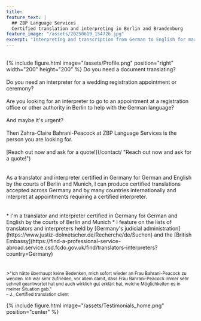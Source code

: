 ```yaml
---
title: 
feature_text: |
  ## ZBP Language Services
  Certified translation and interpreting in Berlin and Brandenburg
feature_image: "/assets/20250619_154726.jpg"
excerpt: "Interpreting and transcription from German to English for market research studios, moderators, consultants, agencies and LSPs"
---
```

<br>
{% include figure.html image="/assets/Profile.png" position="right" width="200" height="200" %}
Do you need a document translating?
<br><br>
Do you need an interpreter for a wedding registration appointment or ceremony?
<br><br>
Are you looking for an interpreter to go to an appointment at a registration office or other authority in Berlin to help with the German language? 
<br><br>
And maybe it's urgent?
<br><br>
Then Zahra-Claire Bahrani-Peacock at ZBP Language Services is the person you are looking for.
<br><br>
[Reach out now and ask for a quote!](/contact/ "Reach out now and ask for a quote!")
<br><br><br>
As a translator and interpreter certified in Germany for German and English by the courts of Berlin and Munich, I can produce certified translations accepted across Germany and by many countries internationally and interpret at appointments requiring a certified interpreter.
<br><br><br>
* I'm a translator and interpreter certified in Germany for German and English by the courts of Berlin and Munich
* I feature on the lists of translators and interpreters held by [Germany's judicial administration](https://www.justiz-dolmetscher.de/Recherche/de/Suchen) and the [British Embassy](https://find-a-professional-service-abroad.service.csd.fcdo.gov.uk/find/translators-interpreters?country=Germany)
<br><br><br>
><small>"Ich hätte überhaupt keine Bedenken, mich sofort wieder an Frau Bahrani-Peacock zu wenden. Ich war sehr zufrieden, vor allem damit, dass Frau Bahrani-Peacock immer sehr schnell geantwortet hat und auch wirklich gut erklärt hat, welche Möglichkeiten es in meiner Situation gab."<br>
– J., Certified translation client</small>
<br>

{% include figure.html image="/assets/Testimonials_home.png" position="center" %}
<br>
